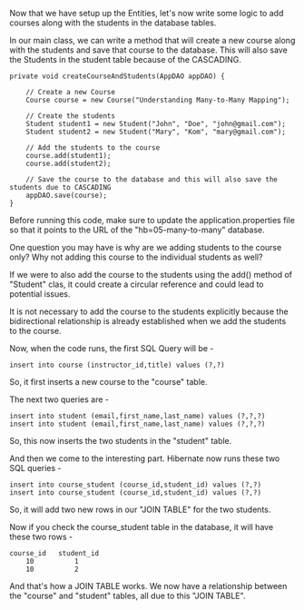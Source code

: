 Now that we have setup up the Entities, let's now write some logic to add courses along with the students in the database tables.

In our main class, we can write a method that will create a new course along with the students and save that course to the database. This will also save the Students in the student table because of the CASCADING.

    private void createCourseAndStudents(AppDAO appDAO) {
		
		// Create a new Course
		Course course = new Course("Understanding Many-to-Many Mapping");

		// Create the students
		Student student1 = new Student("John", "Doe", "john@gmail.com");
		Student student2 = new Student("Mary", "Kom", "mary@gmail.com");

		// Add the students to the course
		course.add(student1);
		course.add(student2);

		// Save the course to the database and this will also save the students due to CASCADING
		appDAO.save(course);
	}

Before running this code, make sure to update the application.properties file so that it points to the URL of the "hb=05-many-to-many" database.

One question you may have is why are we adding students to the course only? Why not adding this course to the individual students as well?

If we were to also add the course to the students using the add() method of "Student" clas, it could create a circular reference and could lead to potential issues. 

It is not necessary to add the course to the students explicitly because the bidirectional relationship is already established when we add the students to the course.

Now, when the code runs, the first SQL Query will be - 

	insert into course (instructor_id,title) values (?,?)

So, it first inserts a new course to the "course" table.

The next two queries are - 

	insert into student (email,first_name,last_name) values (?,?,?)
	insert into student (email,first_name,last_name) values (?,?,?)

So, this now inserts the two students in the "student" table.

And then we come to the interesting part. Hibernate now runs these two SQL queries -

	insert into course_student (course_id,student_id) values (?,?)
	insert into course_student (course_id,student_id) values (?,?)

So, it will add two new rows in our "JOIN TABLE" for the two students.

Now if you check the course_student table in the database, it will have these two rows - 

	course_id	student_id
		10			1
		10			2

And that's how a JOIN TABLE works. We now have a relationship between the "course" and "student" tables, all due to this "JOIN TABLE".